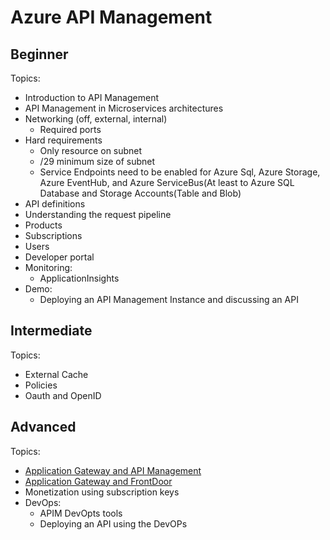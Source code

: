# Azure API Management

## Beginner

Topics:

- Introduction to API Management
- API Management in Microservices architectures
- Networking (off, external, internal)
  - Required ports
- Hard requirements
  -	Only resource on subnet
  -	/29 minimum size of subnet
  -	Service Endpoints need to be enabled for Azure Sql, Azure Storage, Azure EventHub, and Azure ServiceBus(At least to Azure SQL Database and Storage Accounts(Table and Blob)
- API definitions
- Understanding the request pipeline
- Products
- Subscriptions
- Users
- Developer portal
- Monitoring:
  - ApplicationInsights
- Demo:
  - Deploying an API Management Instance and discussing an API

## Intermediate

Topics:

- External Cache
- Policies
- Oauth and OpenID

## Advanced

Topics:

- [Application Gateway and API Management](https://docs.microsoft.com/en-us/azure/api-management/api-management-howto-integrate-internal-vnet-appgateway#:~:text=Integrating%20Application%20Gateway%20with%20API%20Management%20provides%20the,as%20a%20frontend%20to%20your%20API%20Management%20instance.)
- [Application Gateway and FrontDoor](https://azure.microsoft.com/en-us/resources/templates/201-front-door-api-management/)
- Monetization using subscription keys
- DevOps:
  - APIM DevOpts tools
  - Deploying an API using the DevOPs
